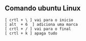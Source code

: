 ## Comando ubuntu Linux

```
[ crtl + \ ] vai para o inicio
[ alt  + 6  ] adiciona uma marca
[ crtl + / ] vai para o final
[ crtl + k ] apaga tudo
```  
